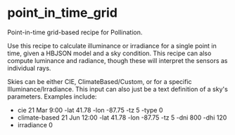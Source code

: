 # point_in_time_grid

Point-in-time grid-based recipe for Pollination.

Use this recipe to calculate illuminance or irradiance for a single point in time,
given a HBJSON model and a sky condition. This recipe can also compute luminance
and radiance, though these will interpret the sensors as individual rays.

Skies can be either CIE, ClimateBased/Custom, or for a specific
Illuminance/Irradiance. This input can also just be a text definition
of a sky's parameters. Examples include:

* cie 21 Mar 9:00 -lat 41.78 -lon -87.75 -tz 5 -type 0
* climate-based 21 Jun 12:00 -lat 41.78 -lon -87.75 -tz 5 -dni 800 -dhi 120
* irradiance 0
